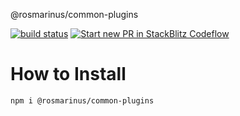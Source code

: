 @rosmarinus/common-plugins

<a href="https://github.com/rosmarinus-project/common-plugins/actions/workflows/publish.yml"><img src="https://github.com/rosmarinus-project/common-plugins/actions/workflows/publish.yml/badge.svg" alt="build status"></a> <a href="https://pr.new/rosmarinus-project/common-plugins"><img src="https://developer.stackblitz.com/img/start_pr_dark_small.svg" alt="Start new PR in StackBlitz Codeflow"></a>


# How to Install

```bash
npm i @rosmarinus/common-plugins
```
